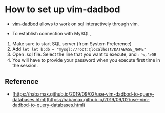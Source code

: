 # How to set up vim-dadbod 

- [vim-dadbod](https://github.com/tpope/vim-dadbod) allows to work on sql interactively through vim.

- To establish connection with MySQL, 
1. Make sure to start SQL server (from System Preference)
2. Add `let let b:db = "mysql://root:@localhost/DATABASE_NAME"`
3. Open .sql file. Select the line that you want to execute, and `:'<,'>DB`
4. You will have to provide your password when you execute first time in the session. 

## Reference
- [https://habamax.github.io/2019/09/02/use-vim-dadbod-to-query-databases.html](https://habamax.github.io/2019/09/02/use-vim-dadbod-to-query-databases.html)
